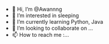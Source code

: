 - 👋 Hi, I’m @Awannng
- 👀 I’m interested in sleeping
- 🌱 I’m currently learning Python, Java
- 💞️ I’m looking to collaborate on ...
- 📫 How to reach me :...

<!---
Awannng/Awannng is a ✨ special ✨ repository because its `README.md` (this file) appears on your GitHub profile.
You can click the Preview link to take a look at your changes.
--->
